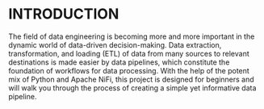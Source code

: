 # INTRODUCTION
The field of data engineering is becoming more and more important in the dynamic world of data-driven decision-making. Data extraction, transformation, and loading (ETL) of data from many sources to relevant destinations is made easier by data pipelines, which constitute the foundation of workflows for data processing. With the help of the potent mix of Python and Apache NiFi, this project is designed for beginners and will walk you through the process of creating a simple yet informative data pipeline.
